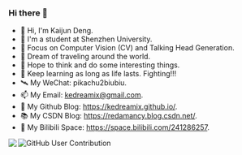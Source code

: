 

### Hi there 🍨

- 👋 Hi, I'm Kaijun Deng.
- 👀 I'm a student at Shenzhen University.
- 🧡 Focus on Computer Vision (CV) and Talking Head Generation.
- 👯 Dream of traveling around the world.
- 🤔 Hope to think and do some interesting things.
- 💬 Keep learning as long as life lasts. Fighting!!!
- 🛰️ My WeChat: pikachu2biubiu.
- 📫 My Email: kedreamix@gmail.com.
- 🚀 My Github Blog: https://kedreamix.github.io/.
- 📚 My CSDN Blog: https://redamancy.blog.csdn.net/.
- 📯 My Bilibili Space: https://space.bilibili.com/241286257.


<img align="left" src="https://github-readme-stats.vercel.app/api?username=Kedreamix&show_icons=true&icon_color=CE1D2D&text_color=718096&bg_color=ffffff" />

![GitHub User Contribution](https://github.com/user-attachments/assets/1f56db1a-c779-4885-a47a-f32a83ff9919) 


<!--
<img align="right" src="https://github-readme-stats.vercel.app/api?username=Kedreamix&show_icons=true&icon_color=CE1D2D&text_color=718096&bg_color=ffffff&hide_title=true" />
![](https://github-readme-stats.vercel.app/api?username=Kedreamix&show_icons=true&icon_color=CE1D2D&text_color=718096&bg_color=ffffff&hide_title=true)

[![Top Langs](https://github-readme-stats.vercel.app/api/top-langs/?username=kedreamix&langs_count=5)](https://github-readme-stats.vercel.app/api/top-langs/?username=kedreamix&langs_count=5)

**Kedreamix/Kedreamix** is a ✨ _special_ ✨ repository because its `README.md` (this file) appears on your GitHub profile.

Here are some ideas to get you started:

- 🔭 I’m currently working on ...
- 🌱 I’m currently learning ...
- 👯 I’m looking to collaborate on ...
- 🤔 I’m looking for help with ...
- 💬 Ask me about ...
- 📫 How to reach me: ...
- 😄 Pronouns: ...
- ⚡ Fun fact: ...
-->


